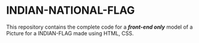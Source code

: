 # INDIAN-NATIONAL-FLAG
This repository contains the complete code for a ***front-end only*** model of a Picture for a INDIAN-FLAG made using HTML, CSS.
